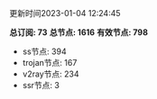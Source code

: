 更新时间2023-01-04 12:24:45

**总订阅: 73**
**总节点: 1616**
**有效节点: 798**
- ss节点: 394
- trojan节点: 167
- v2ray节点: 234
- ssr节点: 3
